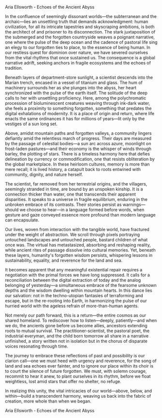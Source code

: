 Aria Ellsworth - Echoes of the Ancient Abyss

In the confluence of seemingly dissonant worlds—the subterranean and the archaic—lies an unsettling truth that demands acknowledgment: human civilization, for all its intricate tapestries and skyscraping ambitions, is both the architect of and prisoner to its disconnection. The stark juxtaposition of the submerged and the forgotten countryside weaves a poignant narrative, one where the pulse of the deep ocean and the cadence of pastoral life sing an elegy to our forgotten ties to place, to the essence of being human. In our restless quest for dominion over nature, we have severed ourselves from the vital rhythms that once sustained us. The consequence is a global narrative adrift, seeking anchors in fragile ecosystems and the echoes of tradition.

Beneath layers of department-store sunlight, a scientist descends into the Marian trench, encased in a vessel of titanium and glass. The hum of machinery surrounds her as she plunges into the abyss, her heart synchronized with the pulse of the earth itself. The solitude of the deep calls to her with unsettling proficiency. Here, among the polychromatic procession of bioluminescent creatures weaving through ink-dark water, she feels a proximity to something forgotten, something that predates the digital exhalations of modernity. It is a place of origin and return, where life enacts the same ordinances it has for millions of years—lit only by the vestiges of a sun long set.

Above, amidst mountain paths and forgotten valleys, a community lingers defiantly amid the relentless march of progress. Their days are measured by the passage of celestial bodies—a sun arc across azure, moonlight on frost-laden pastures—and their economy is the whisper of winds through barley, the plotting of stars. There is a timeless harmony here that defies delineation by currency or commodification, one that resists obliteration by the global marketplace. In these heirloom cultures, memory is more than mere recall; it is lived history, a catapult back to roots entwined with community, dignity, and nature herself.

The scientist, far removed from her terrestrial origins, and the villagers, seemingly stranded in time, are bound by an unspoken kinship. It is a connection thicker than water, one that transcends their apparent disparities. It speaks to a universe in fragile equilibrium, enduring in the unbroken embrace of its contrasts. Their stories persist as warnings—should we choose to hear—in a language formed before words, when gesture and gaze conveyed essence more profound than modern language can encapsulate.

Our lives, woven from interaction with the tangible world, have fractured under the weight of abstraction. We scroll through pixels portraying untouched landscapes and untouched people, bastard children of what once was. The virtual has metastasized, absorbing and reshaping reality, while ancient rites of passage dissolve into cultural memories. Yet, beneath these layers, humanity's forgotten wisdom persists, whispering lessons in sustainability, equality, and reverence for the land and sea.

It becomes apparent that any meaningful existential repair requires a negotiation with the primal forces we have long suppressed. It calls for a reconciliation between the digital extraction of today and the analog belonging of yesterday—a simultaneous embrace of the fearsome unknown depths and the wisdom dwelling within mountain hearts. In this dance lies our salvation: not in the techno-utopian fantasies of terraforming and escape, but in the re-rooting into Earth, in harmonizing the pulse of our hurried world with the ageless refrain of more-than-human agents.

Not merely our path forward, this is a return—the entire cosmos as our shared homeland. To rediscover how to listen—deeply, patiently—and when we do, the ancients gone before us become allies, ancestors extending roots to mutual survival. The practitioner-scientist, the pastoral poet, the industrial everyman, and the child born tomorrow all share in a narrative unfinished, a story written not in isolation but in the chorus of disparate voices resonating through time.

The journey to embrace these reflections of past and possibility is our clarion call—one we must heed with urgency and reverence, for the song of land and sea echoes ever fainter, and to ignore our place within its choir is to court the silence of future forgotten. We must, with solemn courage, recommit to hear it anew, to plant ourselves in its rhythm, before we float weightless, lost amid stars that offer no shelter, no refuge.

In realizing this unity, the vital intricacies of our world—above, below, and within—build a transcendent harmony, weaving us back into the fabric of creation, more whole than when we began.

Aria Ellsworth - Echoes of the Ancient Abyss